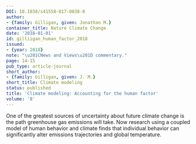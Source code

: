 ```yaml
---
DOI: 10.1038/s41558-017-0038-0
author:
- {family: Gilligan, given: Jonathan M.}
container_title: Nature Climate Change
date: '2018-01-01'
id: gilliigan_human_factor_2018
issued:
- {year: 2018}
note: "\u201CNews and Views\u201D commentary."
page: 14-15
pub_type: article-journal
short_author:
- {family: Gilligan, given: J. M.}
short_title: Climate modeling
status: published
title: 'Climate modeling: Accounting for the human factor'
volume: '8'
---
```

One of the greatest sources of uncertainty about future climate change is the path greenhouse gas emissions will take. Now research using a coupled model of human behavior and climate finds that individual behavior can significantly alter emissions trajectories and global temperature.
